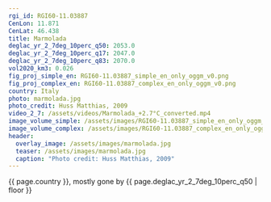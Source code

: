 ```yaml
---
rgi_id: RGI60-11.03887
CenLon: 11.871
CenLat: 46.438
title: Marmolada
deglac_yr_2_7deg_10perc_q50: 2053.0
deglac_yr_2_7deg_10perc_q17: 2047.0
deglac_yr_2_7deg_10perc_q83: 2070.0
vol2020_km3: 0.026
fig_proj_simple_en: RGI60-11.03887_simple_en_only_oggm_v0.png
fig_proj_complex_en: RGI60-11.03887_complex_en_only_oggm_v0.png
country: Italy
photo: marmolada.jpg
photo_credit: Huss Matthias, 2009
video_2_7: /assets/videos/Marmolada_+2.7°C_converted.mp4
image_volume_simple: /assets/images/RGI60-11.03887_simple_en_only_oggm_v0.png
image_volume_complex: /assets/images/RGI60-11.03887_complex_en_only_oggm_v0.png
header:
  overlay_image: /assets/images/marmolada.jpg
  teaser: /assets/images/marmolada.jpg
  caption: "Photo credit: Huss Matthias, 2009"
---
```

{{ page.country }}, mostly gone by {{ page.deglac_yr_2_7deg_10perc_q50 | floor }}
